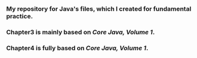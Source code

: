 ### My repository for Java's files, which I created for fundamental practice.
### Chapter3 is mainly based on _Core Java, Volume 1_.
### Chapter4 is fully based on _Core Java, Volume 1_.
